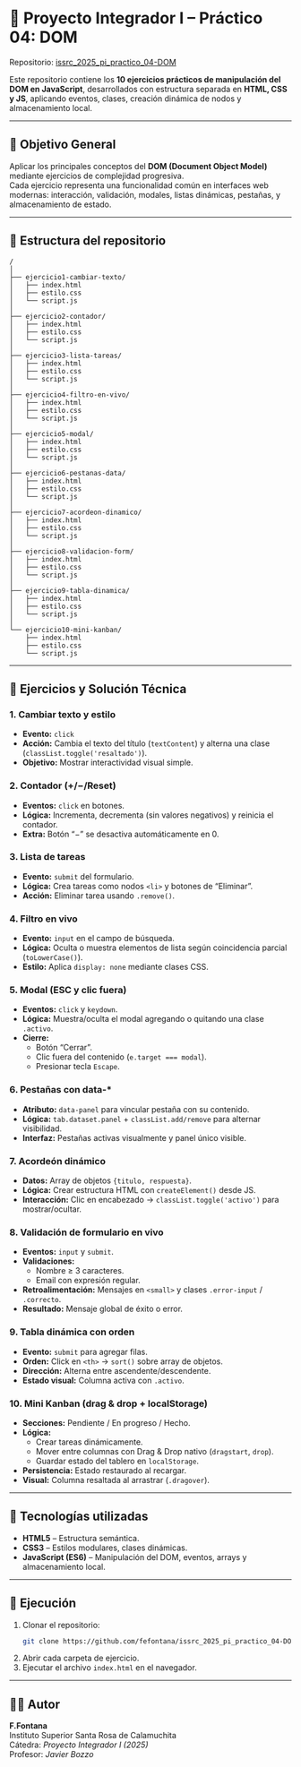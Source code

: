 # 🧩 Proyecto Integrador I – Práctico 04: DOM  
Repositorio: [issrc_2025_pi_practico_04-DOM](https://github.com/fefontana/issrc_2025_pi_practico_04-DOM.git)

Este repositorio contiene los **10 ejercicios prácticos de manipulación del DOM en JavaScript**, desarrollados con estructura separada en **HTML, CSS y JS**, aplicando eventos, clases, creación dinámica de nodos y almacenamiento local.

---

## 🧠 Objetivo General
Aplicar los principales conceptos del **DOM (Document Object Model)** mediante ejercicios de complejidad progresiva.  
Cada ejercicio representa una funcionalidad común en interfaces web modernas: interacción, validación, modales, listas dinámicas, pestañas, y almacenamiento de estado.

---

## 📁 Estructura del repositorio
```
/
│
├── ejercicio1-cambiar-texto/
│   ├── index.html
│   ├── estilo.css
│   └── script.js
│
├── ejercicio2-contador/
│   ├── index.html
│   ├── estilo.css
│   └── script.js
│
├── ejercicio3-lista-tareas/
│   ├── index.html
│   ├── estilo.css
│   └── script.js
│
├── ejercicio4-filtro-en-vivo/
│   ├── index.html
│   ├── estilo.css
│   └── script.js
│
├── ejercicio5-modal/
│   ├── index.html
│   ├── estilo.css
│   └── script.js
│
├── ejercicio6-pestanas-data/
│   ├── index.html
│   ├── estilo.css
│   └── script.js
│
├── ejercicio7-acordeon-dinamico/
│   ├── index.html
│   ├── estilo.css
│   └── script.js
│
├── ejercicio8-validacion-form/
│   ├── index.html
│   ├── estilo.css
│   └── script.js
│
├── ejercicio9-tabla-dinamica/
│   ├── index.html
│   ├── estilo.css
│   └── script.js
│
└── ejercicio10-mini-kanban/
    ├── index.html
    ├── estilo.css
    └── script.js
```

---

## 🧩 Ejercicios y Solución Técnica

### **1. Cambiar texto y estilo**
- **Evento:** `click`
- **Acción:** Cambia el texto del título (`textContent`) y alterna una clase (`classList.toggle('resaltado')`).
- **Objetivo:** Mostrar interactividad visual simple.

### **2. Contador (+/−/Reset)**
- **Eventos:** `click` en botones.
- **Lógica:** Incrementa, decrementa (sin valores negativos) y reinicia el contador.
- **Extra:** Botón “−” se desactiva automáticamente en 0.

### **3. Lista de tareas**
- **Evento:** `submit` del formulario.
- **Lógica:** Crea tareas como nodos `<li>` y botones de “Eliminar”.
- **Acción:** Eliminar tarea usando `.remove()`.

### **4. Filtro en vivo**
- **Evento:** `input` en el campo de búsqueda.
- **Lógica:** Oculta o muestra elementos de lista según coincidencia parcial (`toLowerCase()`).
- **Estilo:** Aplica `display: none` mediante clases CSS.

### **5. Modal (ESC y clic fuera)**
- **Eventos:** `click` y `keydown`.
- **Lógica:** Muestra/oculta el modal agregando o quitando una clase `.activo`.
- **Cierre:**  
  - Botón “Cerrar”.  
  - Clic fuera del contenido (`e.target === modal`).  
  - Presionar tecla `Escape`.

### **6. Pestañas con data-***
- **Atributo:** `data-panel` para vincular pestaña con su contenido.
- **Lógica:** `tab.dataset.panel` + `classList.add/remove` para alternar visibilidad.
- **Interfaz:** Pestañas activas visualmente y panel único visible.

### **7. Acordeón dinámico**
- **Datos:** Array de objetos `{titulo, respuesta}`.
- **Lógica:** Crear estructura HTML con `createElement()` desde JS.
- **Interacción:** Clic en encabezado → `classList.toggle('activo')` para mostrar/ocultar.

### **8. Validación de formulario en vivo**
- **Eventos:** `input` y `submit`.
- **Validaciones:**  
  - Nombre ≥ 3 caracteres.  
  - Email con expresión regular.  
- **Retroalimentación:** Mensajes en `<small>` y clases `.error-input` / `.correcto`.
- **Resultado:** Mensaje global de éxito o error.

### **9. Tabla dinámica con orden**
- **Evento:** `submit` para agregar filas.  
- **Orden:** Click en `<th>` → `sort()` sobre array de objetos.  
- **Dirección:** Alterna entre ascendente/descendente.  
- **Estado visual:** Columna activa con `.activo`.

### **10. Mini Kanban (drag & drop + localStorage)**
- **Secciones:** Pendiente / En progreso / Hecho.  
- **Lógica:**  
  - Crear tareas dinámicamente.  
  - Mover entre columnas con Drag & Drop nativo (`dragstart`, `drop`).  
  - Guardar estado del tablero en `localStorage`.  
- **Persistencia:** Estado restaurado al recargar.  
- **Visual:** Columna resaltada al arrastrar (`.dragover`).

---

## 💾 Tecnologías utilizadas
- **HTML5** – Estructura semántica.  
- **CSS3** – Estilos modulares, clases dinámicas.  
- **JavaScript (ES6)** – Manipulación del DOM, eventos, arrays y almacenamiento local.  

---

## 🚀 Ejecución
1. Clonar el repositorio:
   ```bash
   git clone https://github.com/fefontana/issrc_2025_pi_practico_04-DOM.git
   ```
2. Abrir cada carpeta de ejercicio.  
3. Ejecutar el archivo `index.html` en el navegador.

---

## 👨‍💻 Autor
**F.Fontana**  
Instituto Superior Santa Rosa de Calamuchita  
Cátedra: *Proyecto Integrador I (2025)*  
Profesor: *Javier Bozzo*  
